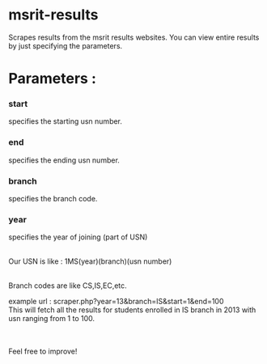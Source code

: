 msrit-results
=============

Scrapes results from the msrit results websites. You can view entire results by just specifying the parameters.

<h1>Parameters : </h1>
<h3>start</h3> specifies the starting usn number.
<h3>end</h3> specifies the ending usn number.
<h3>branch</h3> specifies the branch code.
<h3>year</h3> specifies the year of joining (part of USN)
<br/><br/>

Our USN is like : 1MS(year)(branch)(usn number)<br/><br/>

Branch codes are like CS,IS,EC,etc.<br/>

example url : scraper.php?year=13&branch=IS&start=1&end=100<br/>
This will fetch all the results for students enrolled in IS branch in 2013 with usn ranging from 1 to 100.

<br/><br/>
Feel free to improve!
